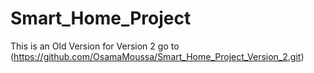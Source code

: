 # Smart_Home_Project
This is an Old Version for Version 2 go to (https://github.com/OsamaMoussa/Smart_Home_Project_Version_2.git)
